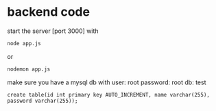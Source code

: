 # backend code
start the server [port 3000] with
```bash
node app.js
```

or


```bash
nodemon app.js
```


make sure you have a mysql db with
user: root
password: root
db: test
```
create table(id int primary key AUTO_INCREMENT, name varchar(255), password varchar(255));
```
